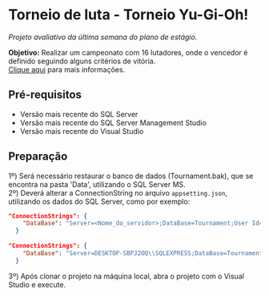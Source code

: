# Torneio de luta - Torneio Yu-Gi-Oh!
*Projeto avaliativo da última semana do plano de estágio.*

**Objetivo:** Realizar um campeonato com 16 lutadores, onde o vencedor é definido seguindo alguns critérios de vitória.<br/>
[Clique aqui](https://sbs.t-systems.com.br/gitlab/mercedes/collab/planos-de-desenvolvimento/desenvolvimento-de-software/plano-de-estagio-dev/-/blob/stable/semanas/12.md) para mais informações.

## Pré-requisitos

- Versão mais recente do SQL Server 
- Versão mais recente do SQL Server Management Studio
- Versão mais recente do Visual Studio 

## Preparação

1º) Será necessário restaurar o banco de dados (Tournament.bak), que se encontra na pasta 'Data', utilizando o SQL Server MS.<br/>
2º) Deverá alterar a ConnectionString no arquivo `appsetting.json`, utilizando os dados do SQL Server, como por exemplo:
```json
"ConnectionStrings": {
    "DataBase": "Server=<Nome_do_servidor>;DataBase=Tournament;User Id=<Logon>;Password=<Senha>"
  }
  
"ConnectionStrings": {
    "DataBase": "Server=DESKTOP-SBPJ2OQ\\SQLEXPRESS;DataBase=Tournament;User Id=sa;Password=123456"
  }
```
3º) Após clonar o projeto na máquina local, abra o projeto com o Visual Studio e execute.

